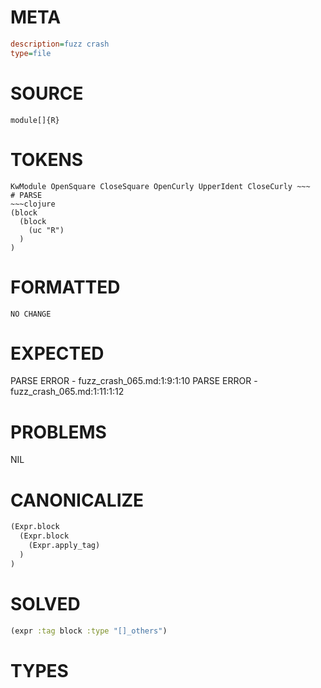 # META
~~~ini
description=fuzz crash
type=file
~~~
# SOURCE
~~~roc
module[]{R}
~~~
# TOKENS
~~~text
KwModule OpenSquare CloseSquare OpenCurly UpperIdent CloseCurly ~~~
# PARSE
~~~clojure
(block
  (block
    (uc "R")
  )
)
~~~
# FORMATTED
~~~roc
NO CHANGE
~~~
# EXPECTED
PARSE ERROR - fuzz_crash_065.md:1:9:1:10
PARSE ERROR - fuzz_crash_065.md:1:11:1:12
# PROBLEMS
NIL
# CANONICALIZE
~~~clojure
(Expr.block
  (Expr.block
    (Expr.apply_tag)
  )
)
~~~
# SOLVED
~~~clojure
(expr :tag block :type "[]_others")
~~~
# TYPES
~~~roc
~~~

